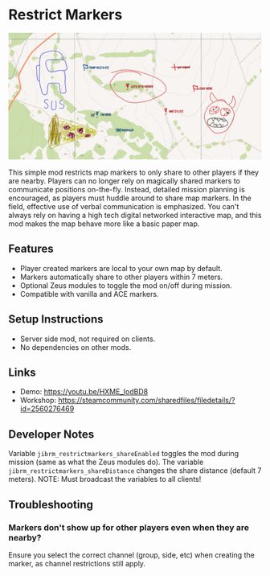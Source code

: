 # Restrict Markers

![Bad map markers](/Data/Picture.png)

This simple mod restricts map markers to only share to other players if they are nearby. Players can no longer rely on magically shared markers to communicate positions on-the-fly. Instead, detailed mission planning is encouraged, as players must huddle around to share map markers. In the field, effective use of verbal communication is emphasized. You can't always rely on having a high tech digital networked interactive map, and this mod makes the map behave more like a basic paper map.

## Features

- Player created markers are local to your own map by default.
- Markers automatically share to other players within 7 meters.
- Optional Zeus modules to toggle the mod on/off during mission.
- Compatible with vanilla and ACE markers.

## Setup Instructions

- Server side mod, not required on clients.
- No dependencies on other mods.

## Links

- Demo: https://youtu.be/HXME_IodBD8
- Workshop: https://steamcommunity.com/sharedfiles/filedetails/?id=2560276469

## Developer Notes

Variable `jibrm_restrictmarkers_shareEnabled` toggles the mod during mission (same as what the Zeus modules do). The variable `jibrm_restrictmarkers_shareDistance` changes the share distance (default 7 meters). NOTE: Must broadcast the variables to all clients!

## Troubleshooting

### Markers don't show up for other players even when they are nearby?

Ensure you select the correct channel (group, side, etc) when creating the marker, as channel restrictions still apply.
